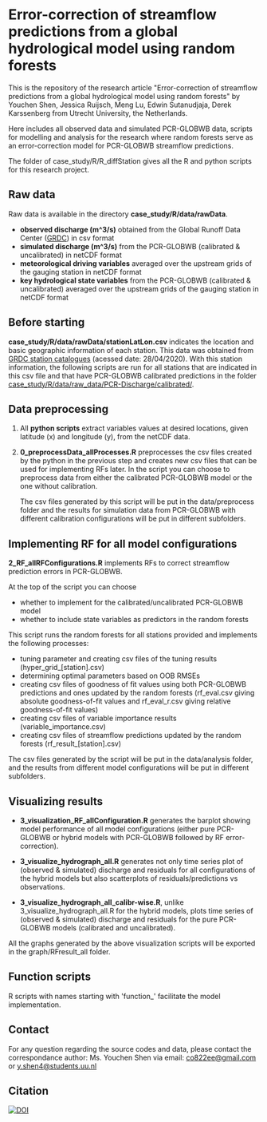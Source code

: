 # Error-correction of streamflow predictions from a global hydrological model using random forests
This is the repository of the research article "Error-correction of streamflow predictions from a global hydrological model using random forests" by Youchen Shen, Jessica Ruijsch, Meng Lu, Edwin Sutanudjaja, Derek Karssenberg from Utrecht University, the Netherlands.

Here includes all observed data and simulated PCR-GLOBWB data, scripts for modelling and analysis for the research where random forests serve as an error-correction model for PCR-GLOBWB streamflow predictions. 

The folder of case_study/R/R_diffStation gives all the R and python scripts for this research project. 
## Raw data
Raw data is available in the directory **case_study/R/data/rawData**.
* **observed discharge (m^3/s)** obtained from the Global Runoff Data Center ([GRDC](http://www.bafg.de/GRDC)) in csv format
* **simulated discharge (m^3/s)** from the PCR-GLOBWB (calibrated & uncalibrated) in netCDF format
* **meteorological driving variables** averaged over the upstream grids of the gauging station in netCDF format
* **key hydrological state variables** from the PCR-GLOBWB (calibrated & uncalibrated) averaged over the upstream grids of the gauging station in netCDF format 

## Before starting
**case_study/R/data/rawData/stationLatLon.csv** indicates the location and basic geographic information of each station. This data was obtained from [GRDC station catalogues](https://www.bafg.de/GRDC/EN/02_srvcs/21_tmsrs/211_ctlgs/catalogues_node.html) (acessed date: 28/04/2020). 
With this station information, the following scripts are run for all stations that are indicated in this csv file and that have PCR-GLOBWB calibrated predictions in the folder [case_study/R/data/raw_data/PCR-Discharge/calibrated/](https://github.com/co822ee/PCR-GLOBWB_error-correction/tree/master/case_study/R/data/rawData/PCR-Discharge/calibrated).

## Data preprocessing

1. All **python scripts** extract variables values at desired locations, given latitude (x) and longitude (y), from the netCDF data.
2. **0_preprocessData_allProcesses.R** preprocesses the csv files created by the python in the previous step and creates new csv files that can be used for implementing RFs later. In the script you can choose to preprocess data from either the calibrated PCR-GLOBWB model or the one without calibration.

    The csv files generated by this script will be put in the data/preprocess folder and the results for simulation data from PCR-GLOBWB with different calibration configurations will be put in different subfolders.

## Implementing RF for all model configurations
**2_RF_allRFConfigurations.R** implements RFs to correct streamflow prediction errors in PCR-GLOBWB. 

At the top of the script you can choose 

* whether to implement for the calibrated/uncalibrated PCR-GLOBWB model 
* whether to include state variables as predictors in the random forests


This script runs the random forests for all stations provided and implements the following processes:

* tuning parameter and creating csv files of the tuning results (hyper_grid_[station].csv)
* determining optimal parameters based on OOB RMSEs
* creating csv files of goodness of fit values using both PCR-GLOBWB predictions and ones updated by the random forests (rf_eval.csv giving absolute goodness-of-fit values and rf_eval_r.csv giving relative goodness-of-fit values)
* creating csv files of variable importance results (variable_importance.csv)
* creating csv files of streamflow predictions updated by the random forests (rf_result_[station].csv)

The csv files generated by the script will be put in the data/analysis folder, and the results from different model configurations will be put in different subfolders.

## Visualizing results
* **3_visualization_RF_allConfiguration.R** generates the barplot showing model performance of all model configurations (either pure PCR-GLOBWB or hybrid models with PCR-GLOBWB followed by RF error-correction). 

* **3_visualize_hydrograph_all.R** generates not only time series plot of (observed & simulated) discharge and residuals for all configurations of the hybrid models but also scatterplots of residuals/predictions vs observations.
* **3_visualize_hydrograph_all_calibr-wise.R**, unlike 3_visualize_hydrograph_all.R for the hybrid models, plots time series of (observed & simulated) discharge and residuals for the pure PCR-GLOBWB models (calibrated and uncalibrated). 

All the graphs generated by the above visualization scripts will be exported in the graph/RFresult_all folder.

## Function scripts
R scripts with names starting with 'function_' facilitate the model implementation.

## Contact
For any question regarding the source codes and data, please contact the correspondance author: Ms. Youchen Shen via email: co822ee@gmail.com or y.shen4@students.uu.nl

## Citation
[![DOI](https://zenodo.org/badge/265265159.svg)](https://zenodo.org/badge/latestdoi/265265159)

